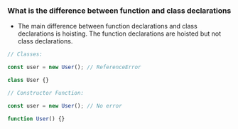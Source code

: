 ### What is the difference between function and class declarations

- The main difference between function declarations and class declarations is hoisting. The function declarations are hoisted but not class declarations.

```js
// Classes:

const user = new User(); // ReferenceError

class User {}
```

```js
// Constructor Function:

const user = new User(); // No error

function User() {}
```

